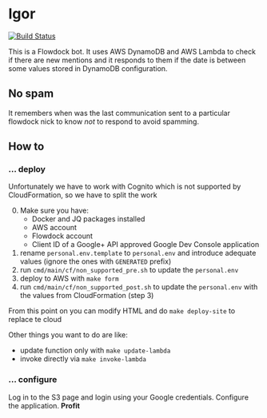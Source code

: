 # Igor

[![Build Status](https://semaphoreci.com/api/v1/milanaleksic/igor/branches/master/badge.svg)](https://semaphoreci.com/milanaleksic/igor)

This is a Flowdock bot. It uses AWS DynamoDB and AWS Lambda to check 
if there are new mentions and it responds to them if the date is between some
values stored in DynamoDB configuration.

## No spam

It remembers when was the last communication sent to a particular flowdock nick
to know _not_ to respond to avoid spamming.

## How to

### ... deploy

Unfortunately we have to work with Cognito which is not supported by CloudFormation,
so we have to split the work 

0. Make sure you have:
    - Docker and JQ packages installed
    - AWS account
    - Flowdock account
    - Client ID of a Google+ API approved Google Dev Console application
1. rename `personal.env.template` to `personal.env` and introduce adequate values (ignore the ones with `GENERATED` prefix)
2. run `cmd/main/cf/non_supported_pre.sh` to update the `personal.env`
3. deploy to AWS with `make form`
4. run `cmd/main/cf/non_supported_post.sh` to update the `personal.env` with the values from CloudFormation (step 3)

From this point on you can modify HTML and do `make deploy-site` to replace te cloud

Other things you want to do are like:
- update function only with `make update-lambda`
- invoke directly via `make invoke-lambda`

### ... configure

Log in to the S3 page and login using your Google credentials. Configure the application. **Profit**
